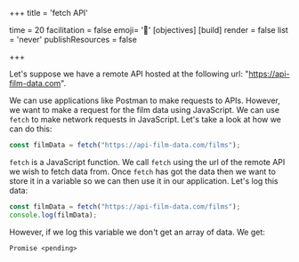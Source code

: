 +++
title = 'fetch API'

time = 20
facilitation = false
emoji= '🧩'
[objectives]
[build]
  render = false
  list = 'never'
  publishResources = false

+++

Let's suppose we have a remote API hosted at the following url: "https://api-film-data.com".

We can use applications like Postman to make requests to APIs. However, we want to make a request for the film data using JavaScript. We can use `fetch` to make network requests in JavaScript. Let's take a look at how we can do this:

```js
const filmData = fetch("https://api-film-data.com/films");
```

`fetch` is a JavaScript function. We call `fetch` using the url of the remote API we wish to fetch data from. Once `fetch` has got the data then we want to store it in a variable so we can then use it in our application. Let's log this data:

```js
const filmData = fetch("https://api-film-data.com/films");
console.log(filmData);
```

However, if we log this variable we don't get an array of data. We get:

```console
Promise <pending>
```
